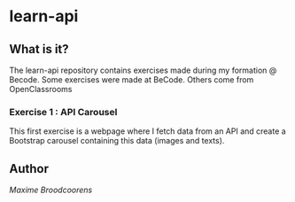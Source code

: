 # learn-api

## What is it?

The learn-api repository contains exercises made during my formation @ Becode.
Some exercises were made at BeCode. Others come from OpenClassrooms

### Exercise 1 : API Carousel

This first exercise is a webpage where I fetch data from an API and create a Bootstrap carousel containing this data (images and texts).

## Author

*Maxime Broodcoorens*
